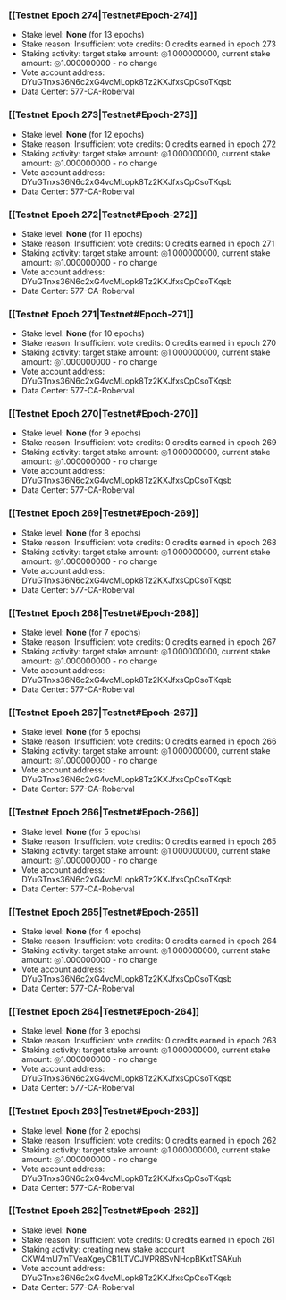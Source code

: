 ### [[Testnet Epoch 274|Testnet#Epoch-274]]
* Stake level: **None** (for 13 epochs)
* Stake reason: Insufficient vote credits: 0 credits earned in epoch 273
* Staking activity: target stake amount: ◎1.000000000, current stake amount: ◎1.000000000 - no change
* Vote account address: DYuGTnxs36N6c2xG4vcMLopk8Tz2KXJfxsCpCsoTKqsb
* Data Center: 577-CA-Roberval
### [[Testnet Epoch 273|Testnet#Epoch-273]]
* Stake level: **None** (for 12 epochs)
* Stake reason: Insufficient vote credits: 0 credits earned in epoch 272
* Staking activity: target stake amount: ◎1.000000000, current stake amount: ◎1.000000000 - no change
* Vote account address: DYuGTnxs36N6c2xG4vcMLopk8Tz2KXJfxsCpCsoTKqsb
* Data Center: 577-CA-Roberval
### [[Testnet Epoch 272|Testnet#Epoch-272]]
* Stake level: **None** (for 11 epochs)
* Stake reason: Insufficient vote credits: 0 credits earned in epoch 271
* Staking activity: target stake amount: ◎1.000000000, current stake amount: ◎1.000000000 - no change
* Vote account address: DYuGTnxs36N6c2xG4vcMLopk8Tz2KXJfxsCpCsoTKqsb
* Data Center: 577-CA-Roberval
### [[Testnet Epoch 271|Testnet#Epoch-271]]
* Stake level: **None** (for 10 epochs)
* Stake reason: Insufficient vote credits: 0 credits earned in epoch 270
* Staking activity: target stake amount: ◎1.000000000, current stake amount: ◎1.000000000 - no change
* Vote account address: DYuGTnxs36N6c2xG4vcMLopk8Tz2KXJfxsCpCsoTKqsb
* Data Center: 577-CA-Roberval
### [[Testnet Epoch 270|Testnet#Epoch-270]]
* Stake level: **None** (for 9 epochs)
* Stake reason: Insufficient vote credits: 0 credits earned in epoch 269
* Staking activity: target stake amount: ◎1.000000000, current stake amount: ◎1.000000000 - no change
* Vote account address: DYuGTnxs36N6c2xG4vcMLopk8Tz2KXJfxsCpCsoTKqsb
* Data Center: 577-CA-Roberval
### [[Testnet Epoch 269|Testnet#Epoch-269]]
* Stake level: **None** (for 8 epochs)
* Stake reason: Insufficient vote credits: 0 credits earned in epoch 268
* Staking activity: target stake amount: ◎1.000000000, current stake amount: ◎1.000000000 - no change
* Vote account address: DYuGTnxs36N6c2xG4vcMLopk8Tz2KXJfxsCpCsoTKqsb
* Data Center: 577-CA-Roberval
### [[Testnet Epoch 268|Testnet#Epoch-268]]
* Stake level: **None** (for 7 epochs)
* Stake reason: Insufficient vote credits: 0 credits earned in epoch 267
* Staking activity: target stake amount: ◎1.000000000, current stake amount: ◎1.000000000 - no change
* Vote account address: DYuGTnxs36N6c2xG4vcMLopk8Tz2KXJfxsCpCsoTKqsb
* Data Center: 577-CA-Roberval
### [[Testnet Epoch 267|Testnet#Epoch-267]]
* Stake level: **None** (for 6 epochs)
* Stake reason: Insufficient vote credits: 0 credits earned in epoch 266
* Staking activity: target stake amount: ◎1.000000000, current stake amount: ◎1.000000000 - no change
* Vote account address: DYuGTnxs36N6c2xG4vcMLopk8Tz2KXJfxsCpCsoTKqsb
* Data Center: 577-CA-Roberval
### [[Testnet Epoch 266|Testnet#Epoch-266]]
* Stake level: **None** (for 5 epochs)
* Stake reason: Insufficient vote credits: 0 credits earned in epoch 265
* Staking activity: target stake amount: ◎1.000000000, current stake amount: ◎1.000000000 - no change
* Vote account address: DYuGTnxs36N6c2xG4vcMLopk8Tz2KXJfxsCpCsoTKqsb
* Data Center: 577-CA-Roberval
### [[Testnet Epoch 265|Testnet#Epoch-265]]
* Stake level: **None** (for 4 epochs)
* Stake reason: Insufficient vote credits: 0 credits earned in epoch 264
* Staking activity: target stake amount: ◎1.000000000, current stake amount: ◎1.000000000 - no change
* Vote account address: DYuGTnxs36N6c2xG4vcMLopk8Tz2KXJfxsCpCsoTKqsb
* Data Center: 577-CA-Roberval
### [[Testnet Epoch 264|Testnet#Epoch-264]]
* Stake level: **None** (for 3 epochs)
* Stake reason: Insufficient vote credits: 0 credits earned in epoch 263
* Staking activity: target stake amount: ◎1.000000000, current stake amount: ◎1.000000000 - no change
* Vote account address: DYuGTnxs36N6c2xG4vcMLopk8Tz2KXJfxsCpCsoTKqsb
* Data Center: 577-CA-Roberval
### [[Testnet Epoch 263|Testnet#Epoch-263]]
* Stake level: **None** (for 2 epochs)
* Stake reason: Insufficient vote credits: 0 credits earned in epoch 262
* Staking activity: target stake amount: ◎1.000000000, current stake amount: ◎1.000000000 - no change
* Vote account address: DYuGTnxs36N6c2xG4vcMLopk8Tz2KXJfxsCpCsoTKqsb
* Data Center: 577-CA-Roberval
### [[Testnet Epoch 262|Testnet#Epoch-262]]
* Stake level: **None**
* Stake reason: Insufficient vote credits: 0 credits earned in epoch 261
* Staking activity: creating new stake account CKW4mU7mTVeaXgeyCB1LTVCJVPR8SvNHopBKxtTSAKuh
* Vote account address: DYuGTnxs36N6c2xG4vcMLopk8Tz2KXJfxsCpCsoTKqsb
* Data Center: 577-CA-Roberval